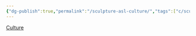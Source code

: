 ```yaml
---
{"dg-publish":true,"permalink":"/sculpture-asl-culture/","tags":["c/sculpture","c/asl","c/culture","c/green","c/clay","c/hand","review"],"created":"2024-01-01T16:47:15.461-05:00","updated":"2024-01-01T17:14:50.715-05:00"}
---
```



[Culture](https://www.instagram.com/p/B0SGn15hJmA/?img_index=1)